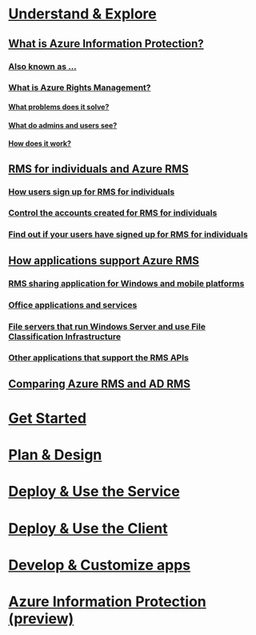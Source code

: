 # [Understand & Explore](azure-rights-management.md)
## [What is Azure Information Protection?](what-is-information-protection.md)
### [Also known as ...](azure-rms-aka.md)
### [What is Azure Rights Management?](what-is-azure-rms.md)
#### [What problems does it solve?](azure-rms-problems-it-solves.md)
#### [What do admins and users see?](what-admins-users-see.md)
#### [How does it work?](how-does-it-work.md)
## [RMS for individuals and Azure RMS](rms-for-individuals.md)
### [How users sign up for RMS for individuals](rms-for-individuals-user-sign-up.md)
### [Control the accounts created for RMS for individuals](rms-for-individuals-take-control.md)
### [Find out if your users have signed up for RMS for individuals](rms-for-individuals-identify-sign-up.md)
## [How applications support Azure RMS](applications-support.md)
### [RMS sharing application for Windows and mobile platforms](sharing-app-support.md)
### [Office applications and services](office-apps-services-support.md)
### [File servers that run Windows Server and use File Classification Infrastructure](file-server-support.md)
### [Other applications that support the RMS APIs](api-support.md)
## [Comparing Azure RMS and AD RMS](compare-azure-rms-ad-rms.md)
# [Get Started](/rights-management/get-started/requirements-azure-rms)
# [Plan & Design](/rights-management/plan-design/deployment-roadmap)
# [Deploy & Use the Service](/rights-management/deploy-use/activate-service)
# [Deploy & Use the Client](/rights-management/rms-client/use-client)
# [Develop & Customize apps](/rights-management/develop/developers-guide)
# [Azure Information Protection (preview)](/rights-management/information-protection/what-is-information-protection)
